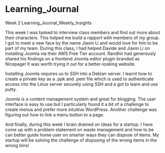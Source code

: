 # Learning_Journal
Week 2
Learning_Journal_Weekly_Insights

This week I was tasked to interview class members and find out more about their characters. This helped me build a rapport with members of my group. I got to meet a new face by the name Jiaxin Li and would love for him to be part of my team. During this class, I had helped Davide and Jiaxin Li on installing Joomla via their AWS Free Tier account. Randhir had generously shared his findings on a frontend Joomla editor plugin branded as Nicepage! It was worth trying it out for a better-looking website. 

Installing Joomla requires us to SSH into a Debian server. I learnt how to create a private key as a .ppk and .pem file which is used to authenticate access into the Linux server securely using SSH 
and a got to learn and use putty. 

Joomla is a content management system and great for blogging. The user interface is easy to use but I particularly found it a bit of a 
challenge to create menus and prefer more intuitive WordPress. Another challenge was figuring out how to link a menu button to
a page. 

And finally, during this week I brain drained on ideas for a startup. I have come up with a problem statement on waste management and how to be can better
guide home user on smarter ways they can dispose of items. My startup will be solving the challenge of disposing of the wrong items in the wrong bins!



